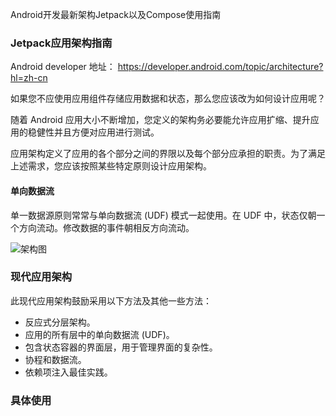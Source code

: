 Android开发最新架构Jetpack以及Compose使用指南

### Jetpack应用架构指南

Android developer 地址：
https://developer.android.com/topic/architecture?hl=zh-cn

如果您不应使用应用组件存储应用数据和状态，那么您应该改为如何设计应用呢？

随着 Android 应用大小不断增加，您定义的架构务必要能允许应用扩缩、提升应用的稳健性并且方便对应用进行测试。

应用架构定义了应用的各个部分之间的界限以及每个部分应承担的职责。为了满足上述需求，您应该按照某些特定原则设计应用架构。

#### 单向数据流

单一数据源原则常常与单向数据流 (UDF) 模式一起使用。在 UDF 中，状态仅朝一个方向流动。修改数据的事件朝相反方向流动。

![架构图](https://developer.android.com/static/topic/libraries/architecture/images/mad-arch-overview.png)

### 现代应用架构

此现代应用架构鼓励采用以下方法及其他一些方法：

- 反应式分层架构。    
- 应用的所有层中的单向数据流 (UDF)。    
- 包含状态容器的界面层，用于管理界面的复杂性。     
- 协程和数据流。     
- 依赖项注入最佳实践。   

### 具体使用
